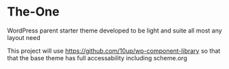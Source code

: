 # The-One
WordPress parent starter theme developed to be light and suite all most any layout need

This project will use https://github.com/10up/wp-component-library so that that the base theme has full accessability including scheme.org
